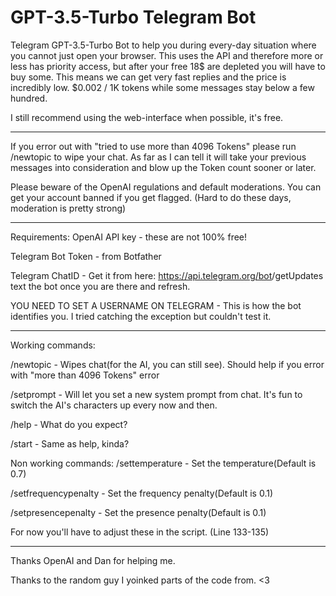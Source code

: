# GPT-3.5-Turbo Telegram Bot


Telegram GPT-3.5-Turbo Bot to help you during every-day situation where you cannot just open your browser. 
This uses the API and therefore more or less has priority access, but after your free 18$ are depleted you will have to buy some.
This means we can get very fast replies and the price is incredibly low. $0.002 / 1K tokens while some messages stay below a few hundred. 


I still recommend using the web-interface when possible, it's free.


------------------------------------

If you error out with "tried to use more than 4096 Tokens" please run /newtopic to wipe your chat. As far as I can tell it will take your previous messages into consideration and blow up the Token count sooner or later.


Please beware of the OpenAI regulations and default moderations. You can get your account banned if you get flagged. (Hard to do these days, moderation is pretty strong)


------------------------------------

Requirements:
OpenAI API key - these are not 100% free!

Telegram Bot Token -  from Botfather

Telegram ChatID - Get it from here: https://api.telegram.org/bot<YourBotToken>/getUpdates text the bot once you are there and refresh.

  
YOU NEED TO SET A USERNAME ON TELEGRAM - This is how the bot identifies you. I tried catching the exception but couldn't test it.



------------------------------------

Working commands:

/newtopic - Wipes chat(for the AI, you can still see). Should help if you error with "more than 4096 Tokens" error
  
/setprompt - Will let you set a new system prompt from chat. It's fun to switch the AI's characters up every now and then.
  
/help - What do you expect?
  
/start - Same as help, kinda?

Non working commands:
/settemperature - Set the temperature(Default is 0.7)
  
/setfrequencypenalty - Set the frequency penalty(Default is 0.1)
  
/setpresencepenalty - Set the presence penalty(Default is 0.1)

For now you'll have to adjust these in the script. (Line 133-135)

-----------------------------------




Thanks OpenAI and Dan for helping me.
  
Thanks to the random guy I yoinked parts of the code from. <3
